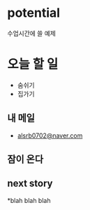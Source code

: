 # potential
수업시간에 쓸 예제
# 오늘 할 일
* 숨쉬기
* 집가기

## 내 메일
* <alsrb0702@naver.com>

## 잠이 온다

## next story
*blah blah blah